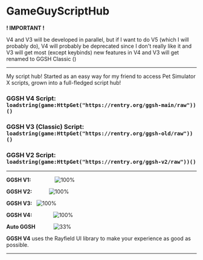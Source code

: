 # GameGuyScriptHub

__! IMPORTANT !__

 V4 and V3 will be developed in parallel, but if I want to do V5 (which I will probably do), V4 will probably be deprecated since I don't really like it and V3 will get most (except keybinds) new features in V4 and V3 will get renamed to GGSH Classic ()



- ----------------------------------------------------------------------------------

My script hub! Started as an easy way for my friend to access Pet Simulator X scripts, grown into a full-fledged script hub!

### GGSH V4 Script: `loadstring(game:HttpGet("https://rentry.org/ggsh-main/raw"))()`
### GGSH V3 (Classic) Script: `loadstring(game:HttpGet("https://rentry.org/ggsh-old/raw"))()`
### GGSH V2 Script: `loadstring(game:HttpGet("https://rentry.org/ggsh-v2/raw"))()`

- ----------------------------------------------------------------------------------
**GGSH V1:**                  ![100%](https://progress-bar.dev/100/?title=deleted)

**GGSH V2:**            ![100%](https://progress-bar.dev/100/?title=deprecated)

**GGSH V3:**   ![100%](https://progress-bar.dev/100/?title=no major updates)

**GGSH V4:**               ![100%](https://progress-bar.dev/100/?title=released)

**Auto GGSH**             ![33%](https://progress-bar.dev/33/?title=on hold)

**GGSH V4** uses the Rayfield UI library to make your experience as good as possible.
- -----------------------------------------------------------------------------------
